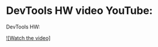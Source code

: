 DevTools HW video YouTube: 
=======
DevTools HW: 

[![Watch the video]](https://youtu.be/xuy0wTCIzkI)

